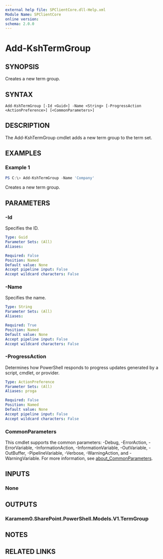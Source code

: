 ```yaml
---
external help file: SPClientCore.dll-Help.xml
Module Name: SPClientCore
online version:
schema: 2.0.0
---
```


# Add-KshTermGroup

## SYNOPSIS
Creates a new term group.

## SYNTAX

```
Add-KshTermGroup [-Id <Guid>] -Name <String> [-ProgressAction <ActionPreference>] [<CommonParameters>]
```

## DESCRIPTION
The Add-KshTermGroup cmdlet adds a new term group to the term set.

## EXAMPLES

### Example 1
```powershell
PS C:\> Add-KshTermGroup -Name 'Company'
```

Creates a new term group.

## PARAMETERS

### -Id
Specifies the ID.

```yaml
Type: Guid
Parameter Sets: (All)
Aliases:

Required: False
Position: Named
Default value: None
Accept pipeline input: False
Accept wildcard characters: False
```

### -Name
Specifies the name.

```yaml
Type: String
Parameter Sets: (All)
Aliases:

Required: True
Position: Named
Default value: None
Accept pipeline input: False
Accept wildcard characters: False
```

### -ProgressAction
Determines how PowerShell responds to progress updates generated by a script, cmdlet, or provider.

```yaml
Type: ActionPreference
Parameter Sets: (All)
Aliases: proga

Required: False
Position: Named
Default value: None
Accept pipeline input: False
Accept wildcard characters: False
```

### CommonParameters
This cmdlet supports the common parameters: -Debug, -ErrorAction, -ErrorVariable, -InformationAction, -InformationVariable, -OutVariable, -OutBuffer, -PipelineVariable, -Verbose, -WarningAction, and -WarningVariable. For more information, see [about_CommonParameters](http://go.microsoft.com/fwlink/?LinkID=113216).

## INPUTS

### None

## OUTPUTS

### Karamem0.SharePoint.PowerShell.Models.V1.TermGroup

## NOTES

## RELATED LINKS
